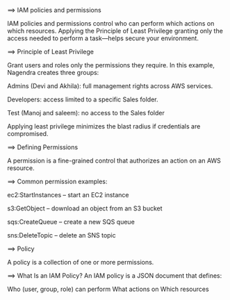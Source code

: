 
==> IAM policies and permissions

IAM policies and permissions control who can perform which actions on which resources. 
Applying the Principle of Least Privilege granting only the access needed to perform a task—helps secure your environment.

==> Principle of Least Privilege

Grant users and roles only the permissions they require. In this example, Nagendra creates three groups:

Admins (Devi and Akhila): full management rights across AWS services.

Developers: access limited to a specific Sales folder.

Test (Manoj and saleem): no access to the Sales folder


Applying least privilege minimizes the blast radius if credentials are compromised.

==> Defining Permissions

A permission is a fine-grained control that authorizes an action on an AWS resource.

==> Common permission examples:

ec2:StartInstances – start an EC2 instance

s3:GetObject – download an object from an S3 bucket

sqs:CreateQueue – create a new SQS queue

sns:DeleteTopic – delete an SNS topic

==> Policy

A policy is a collection of one or more permissions.

==> What Is an IAM Policy?
An IAM policy is a JSON document that defines:

Who (user, group, role) can perform
What actions on
Which resources


